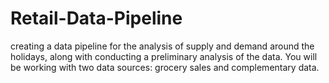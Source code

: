 # Retail-Data-Pipeline
creating a data pipeline for the analysis of supply and demand around the holidays, along with conducting a preliminary analysis of the data. You will be working with two data sources: grocery sales and complementary data.
